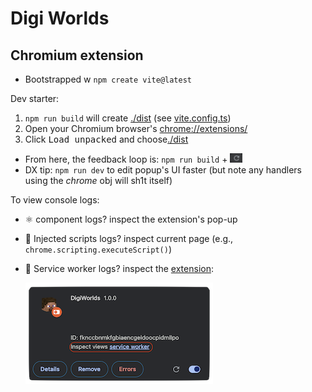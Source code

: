 # Digi Worlds

## Chromium extension

- Bootstrapped w `npm create vite@latest`

Dev starter:

1. `npm run build` will create [./dist](./dist) (see [vite.config.ts](./vite.config.ts))
2. Open your Chromium browser's [chrome://extensions/](chrome://extensions/)
3. Click <kbd>Load unpacked</kbd> and choose[./dist](./dist)

- From here, the feedback loop is: `npm run build` + <img src="public/images/reload-extension.png" alt="reload extension" style="height: 15px;">
- DX tip: `npm run dev` to edit popup's UI faster (but note any handlers using the _chrome_ obj will sh1t itself)

To view console logs:

- ⚛️ component logs? inspect the extension's pop-up
- 💉 Injected scripts logs? inspect current page (e.g., `chrome.scripting.executeScript()`)
- 🤖 Service worker logs? inspect the [extension](chrome://extensions/):

  ![how to view extension console logs](public/images/how-to-view-extension-console-logs.png)
